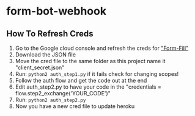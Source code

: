 # form-bot-webhook

## How To Refresh Creds
1. Go to the Google cloud console and refresh the creds for ["Form-Fill"](https://console.cloud.google.com/apis/credentials/oauthclient/198153364328-sj0sculn16l8tqm0q2r1tq76u1vcl8q6.apps.googleusercontent.com?project=project-id-1420503723986652166)
2. Download the JSON file
3. Move the cred file to the same folder as this project name it "client_secret.json"
4. Run: `python2 auth_step1.py` if it fails check for changing scopes!
5. Follow the auth flow and get the code out at the end
6. Edit auth_step2.py to have your code in the "credentials = flow.step2_exchange('YOUR_CODE')"
7. Run: `python2 auth_step2.py`
8. Now you have a new cred file to update heroku

